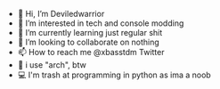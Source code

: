 - 👋 Hi, I’m Deviledwarrior
- 👀 I’m interested in tech and console modding
- 🌱 I’m currently learning just regular shit
- 💞️ I’m looking to collaborate on nothing
- 📫 How to reach me @xbasstdm Twitter
- 🐧 i use "arch", btw
- 💻 I'm trash at programming in python as ima a noob
<!---
Da end XDD
--->
